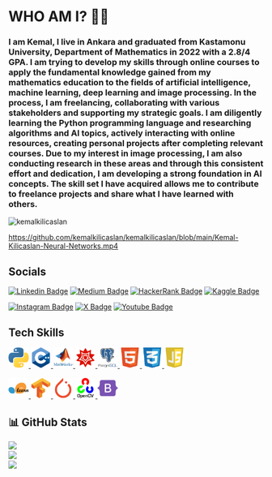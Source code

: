 <h1>WHO AM I? 💁‍♂️</h1>

<h3>I am Kemal, I live in Ankara and graduated from Kastamonu University, Department of Mathematics in 2022 with a 2.8/4 GPA. I am trying to develop my skills through online courses to apply the fundamental knowledge gained from my mathematics education to the fields of artificial intelligence, machine learning, deep learning and image processing. In the process, I am freelancing, collaborating with various stakeholders and supporting my strategic goals. I am diligently learning the Python programming language and researching algorithms and AI topics, actively interacting with online resources, creating personal projects after completing relevant courses. Due to my interest in image processing, I am also conducting research in these areas and through this consistent effort and dedication, I am developing a strong foundation in AI concepts. The skill set I have acquired allows me to contribute to freelance projects and share what I have learned with others.</h3>

<p align="left"> <img src="https://komarev.com/ghpvc/?username=kemalkilicaslan&label=Profile%20views&color=bd803a&style=flat-square" alt="kemalkilicaslan" height="20"/> </p>

https://github.com/kemalkilicaslan/kemalkilicaslan/blob/main/Kemal-Kilicaslan-Neural-Networks.mp4

<h2>Socials</h2>

[![Linkedin Badge](https://img.shields.io/badge/-kemalkilicaslan-blue?style=flat&logo=Linkedin&logoColor=white&link=https://www.linkedin.com/in/kemalkilicaslan/)](https://www.linkedin.com/in/kemalkilicaslan/)
[![Medium Badge](https://img.shields.io/badge/-@kemalkilicaslan-000000?style=flat&labelColor=000000&logo=Medium&link=https://medium.com/@kemalkilicaslan)](https://medium.com/@kemalkilicaslan)
[![HackerRank Badge](https://img.shields.io/badge/-kemalkilicaslan-0d141e?style=flat&logo=hackerrank&logoColor=01ea64&link=https://www.hackerrank.com/in/kemalkilicaslan/)](https://www.hackerrank.com/kemalkilicaslan/)
[![Kaggle Badge](https://img.shields.io/badge/kemalkilicaslan-20beff?style=flat&labelColor=20beff&logo=kaggle&logoColor=white&link=https://kaggle.com/kemalkilicaslan)](https://kaggle.com/kemalkilicaslan)

[![Instagram Badge](https://img.shields.io/badge/-iam_kilicaslan-fffdfe?style=flat&logo=Instagram&logoColor=&link=https://www.instagram.com/iam_kilicaslan/)](https://www.instagram.com/iam_kilicaslan)
[![X Badge](https://img.shields.io/badge/@iam_kilicaslan-101010?style=flat&labelColor=101010&logo=x&logoColor=white&link=https://x.com/iam_kilicaslan)](https://x.com/iam_kilicaslan)
[![Youtube Badge](https://img.shields.io/badge/-kemal_kilicaslan-111111?style=flat&logo=youtube&logoColor=e52017&link=https://www.youtube.com/in/kemal_kilicaslan/)](https://www.youtube.com/@kemal_kilicaslan)

<h2>Tech Skills</h2>
<a href="https://www.python.org" target="_blank" rel="noreferrer"> <img src="https://github.com/kemalkilicaslan/kemalkilicaslan.github.io/blob/main/assets/icons/Python-icon.webp" alt="Python" height="40"/> </a>
<a href="https://www.w3schools.com/cpp/" target="_blank" rel="noreferrer"> <img src="https://github.com/kemalkilicaslan/kemalkilicaslan.github.io/blob/main/assets/icons/C++-icon.webp" alt="C++" height="40"/> </a>
<a href="https://www.mathworks.com/" target="_blank" rel="noreferrer"> <img src="https://github.com/kemalkilicaslan/kemalkilicaslan.github.io/blob/main/assets/icons/MATLAB-icon.webp" alt="MATLAB" height="40"/> </a>
<a href="https://www.wolfram.com/mathematica/" target="_blank" rel="noreferrer"> <img src="https://github.com/kemalkilicaslan/kemalkilicaslan.github.io/blob/main/assets/icons/Wolfram-Mathematica-icon.webp" alt="Wolfram Mathematica" height="40"/> </a>
<a href="https://www.postgresql.org/" target="_blank" rel="noreferrer"> <img src="https://github.com/kemalkilicaslan/kemalkilicaslan.github.io/blob/main/assets/icons/PostgreSQL-icon.webp" alt="PostgreSQL" height="40"/> </a>
<a href="https://www.w3schools.com/html/" target="_blank" rel="noreferrer"> <img src="https://github.com/kemalkilicaslan/kemalkilicaslan.github.io/blob/main/assets/icons/HTML5-icon.webp" alt="HTML" height="40"/> </a>
<a href="https://www.w3schools.com/css/" target="_blank" rel="noreferrer"> <img src="https://github.com/kemalkilicaslan/kemalkilicaslan.github.io/blob/main/assets/icons/CSS-icon.webp" alt="CSS" height="40"/> </a>
<a href="https://www.javascript.com/" target="_blank" rel="noreferrer"> <img src="https://github.com/kemalkilicaslan/kemalkilicaslan.github.io/blob/main/assets/icons/JavaScript-icon.webp" alt="JavaScript" height="40"/> </a>
<br/>

<br/>
<a href="https://scikit-learn.org/stable/" target="_blank" rel="noreferrer"> <img src="https://github.com/kemalkilicaslan/kemalkilicaslan.github.io/blob/main/assets/icons/scikit-learn-icon.webp" alt="scikit-learn" height="40"/> </a>
<a href="https://www.tensorflow.org/" target="_blank" rel="noreferrer"> <img src="https://github.com/kemalkilicaslan/kemalkilicaslan.github.io/blob/main/assets/icons/TensorFlow-icon.webp" alt="TensorFlow" height="40"/> </a>
<a href="https://pytorch.org/" target="_blank" rel="noreferrer"> <img src="https://github.com/kemalkilicaslan/kemalkilicaslan.github.io/blob/main/assets/icons/PyTorch-icon.webp" alt="PyTorch" height="40"/> </a>
<a href="https://opencv.org/university/" target="_blank" rel="noreferrer"> <img src="https://github.com/kemalkilicaslan/kemalkilicaslan.github.io/blob/main/assets/icons/OpenCV-icon.webp" alt="OpenCV" height="40"/> </a>
<a href="https://getbootstrap.com/" target="_blank" rel="noreferrer"> <img src="https://github.com/kemalkilicaslan/kemalkilicaslan.github.io/blob/main/assets/icons/Bootstrap-icon.webp" alt="BootStrap" height="40"/> </a>

<h2>📊 GitHub Stats</h2>

![](https://github-readme-stats.vercel.app/api?username=kemalkilicaslan&theme=dark&hide_border=false&include_all_commits=false&count_private=false)<br/>
![](https://github-readme-streak-stats.herokuapp.com/?user=kemalkilicaslan&theme=dark&hide_border=false)<br/>
![](https://github-readme-stats.vercel.app/api/top-langs/?username=kemalkilicaslan&theme=dark&hide_border=false&include_all_commits=false&count_private=false&layout=compact)
